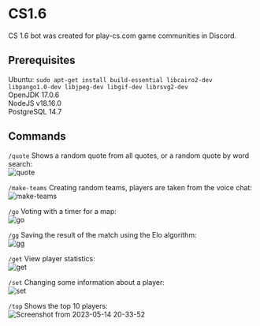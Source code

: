 # CS1.6
CS 1.6 bot was created for play-cs.com game communities in Discord.
## Prerequisites
Ubuntu: ```sudo apt-get install build-essential libcairo2-dev libpango1.0-dev libjpeg-dev libgif-dev librsvg2-dev```\
OpenJDK 17.0.6\
NodeJS v18.16.0\
PostgreSQL 14.7
## Commands
`/quote` Shows a random quote from all quotes, or a random quote by word search:\
![quote](https://github.com/mrquaketotheworld/CS1.6/assets/53916002/fcb7fee7-821b-4370-8e60-5df48b60b126)

`/make-teams` Creating random teams, players are taken from the voice chat:\
![make-teams](https://github.com/mrquaketotheworld/CS1.6/assets/53916002/93a09e81-d031-4120-8129-821b90895817)

`/go` Voting with a timer for a map:\
![go](https://github.com/mrquaketotheworld/CS1.6/assets/53916002/458e7475-2401-477e-96d5-1b17066a968d)

`/gg` Saving the result of the match using the Elo algorithm:\
![gg](https://github.com/mrquaketotheworld/CS1.6/assets/53916002/4548575f-3b7f-43f2-b509-bb5a51e99c0c)

`/get` View player statistics:\
![get](https://github.com/mrquaketotheworld/CS1.6/assets/53916002/ef1e28da-6f47-4689-97c1-904e50fbf905)

`/set` Changing some information about a player:\
![set](https://github.com/mrquaketotheworld/CS1.6/assets/53916002/85592752-25f8-4610-920f-9aa9f5f5e4f1)

`/top` Shows the top 10 players:\
![Screenshot from 2023-05-14 20-33-52](https://github.com/mrquaketotheworld/CS1.6/assets/53916002/fcaa2978-777e-4cbf-8e19-1489f6f0e94c)

